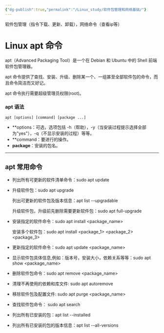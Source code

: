 ```yaml
---
{"dg-publish":true,"permalink":"/Linux_study/软件包管理和网络基础/"}
---
```


软件包管理（指令下载、更新、卸载），网络命令（查看ip等）

# Linux apt 命令

apt（Advanced Packaging Tool）是一个在 Debian 和 Ubuntu 中的 Shell 前端软件包管理器。

apt 命令提供了查找、安装、升级、删除某一个、一组甚至全部软件包的命令，而且命令简洁而又好记。

apt 命令执行需要超级管理员权限(root)。

### apt 语法

    apt [options] [command] [package ...]

- **options：可选，选项包括 -h（帮助），-y（当安装过程提示选择全部为"yes"），-q（不显示安装的过程）等等。
- **command：要进行的操作。
- **package**：安装的包名。

---

## apt 常用命令

- 列出所有可更新的软件清单命令：sudo apt update
    
- 升级软件包：sudo apt upgrade
    
    列出可更新的软件包及版本信息：apt list --upgradable
    
    升级软件包，升级前先删除需要更新软件包：sudo apt full-upgrade
    
- 安装指定的软件命令：sudo apt install <package_name>
    
    安装多个软件包：sudo apt install <package_1> <package_2> <package_3>
    
- 更新指定的软件命令：sudo apt update <package_name>
    
- 显示软件包具体信息,例如：版本号，安装大小，依赖关系等等：sudo apt show <package_name>
    
- 删除软件包命令：sudo apt remove <package_name>
    
- 清理不再使用的依赖和库文件: sudo apt autoremove
    
- 移除软件包及配置文件: sudo apt purge <package_name>
    
- 查找软件包命令： sudo apt search <keyword>
    
- 列出所有已安装的包：apt list --installed
    
- 列出所有已安装的包的版本信息：apt list --all-versions